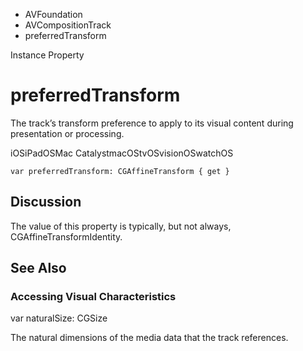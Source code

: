 

- AVFoundation
- AVCompositionTrack
-  preferredTransform 

Instance Property

# preferredTransform

The track’s transform preference to apply to its visual content during presentation or processing.

iOSiPadOSMac CatalystmacOStvOSvisionOSwatchOS

``` source
var preferredTransform: CGAffineTransform { get }
```

## Discussion

The value of this property is typically, but not always, CGAffineTransformIdentity.

## See Also

### Accessing Visual Characteristics

var naturalSize: CGSize

The natural dimensions of the media data that the track references.

